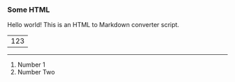 ### Some HTML

Hello world! This is an HTML to Markdown converter script.

<table>
<tr><td>
 123
</td></tr>
</table>

* * *

1.  Number 1
2.  Number Two
